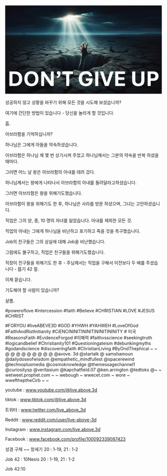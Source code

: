 ![Video cover image](../cover.jpg "cover photo")

성공하지 않고 상황을 바꾸기 위해 모든 것을 시도해 보셨습니까?

여기에 간단한 방법이 있습니다 - 당신을 놀라게 할 것입니다.

흠.

아브라함을 기억하십니까?

하나님은 그에게 아들을 약속하셨습니다.

아브라함은 하나님 께 몇 번 상기시켜 주었고 하나님께서는 그분의 약속을 반복 하셨을 때마다.

그러면 어느 날 왕은 아브라함의 아내를 데려 갔다.

하나님께서는 왕에게 나타나서 아브라함의 아내를 돌려달라고하셨습니다.

그러면 아브라함은 왕을 위해기도했습니다.

아브라함이 왕을 위해기도 한 후, 하나님은 사라를 방문 하셨으며, 그녀는 고안하셨습니다.

직업은 그의 양, 종, 10 명의 자녀를 잃었습니다. 아내를 제외한 모든 것.

직업의 아내는 그에게 하나님을 비난하고 포기하고 죽을 것을 촉구했습니다.

Job의 친구들은 그의 상실에 대해 Job을 비난했습니다.

그럼에도 불구하고, 직업은 친구들을 위해기도했습니다.

직장이 친구들을 위해기도 한 후 - 주님께서는 직업을 구해서 이전보다 두 배를 주셨습니다 - 욥기 42 절.

이제 묻습니다.

기도해야 할 사람이 있습니까?

샬롬.

#poweroflove #intercession #faith #Believe #CHRISTIAN #LOVE #JESUS ​​#CHRIST


#FORYOU #liveABEVE3D #GOD #YHWH #YAHWEH #LoveOfGod #FaithAndRistInitianity #CiENCININITININITININITININITY # 미국 #ReasonsFaith #EvidenceForgod #이해력 #faithvsscience #seekingtruth #logicandbelief #Christianity101 #Questioningateism #debunkingmyths #godandscience #discoveringfaith #ChristianLiving #ByOndThephical ~ ~ @ @ @ @ @ @ @ @ @ @avove. 3d @startalk @ samshamoun @dailydoseofwisdom @empathetic_mindfullest @spacerewind @technoplusmedia @cosmoknowledge @themessagechannel1 @curiositysp @veritasium @kapchatfield.07 @ken.arrington @tedtoks @~ ~ wetweet.prophet.com ~ ~ webough ~ wwecet.com ~ wore ~ ​​wweftheptheCirb ~ ~

youtube : www.youtube.com/@live.above.3d

tiktok : www.tiktok.com/@live.above.3d


트위터 : www.twitter.com/live_above_3d

Reddit : www.reddit.com/user/live-above-3d

Instagram : www.instagram.com/live.above.3d

Facebook : www.facebook.com/profile/100092339087423

성경 구제 ~~ 창세기 20 : 1-19, 21 : 1-2

Job 42 : 10Nesis 20 : 1-19, 21 : 1-2

Job 42:10



